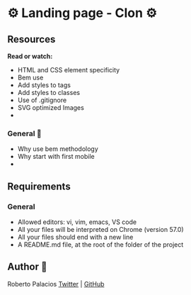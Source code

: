 # :gear: Landing page - Clon  :gear:

## Resources
**Read or watch:**

- HTML and CSS element specificity
- Bem use
- Add styles to tags
- Add styles to classes
- Use of .gitignore
- SVG optimized Images 
- 

### General  :triangular_ruler:
- Why use bem methodology
- Why start with first mobile
- 

## Requirements
### General
- Allowed editors: vi, vim, emacs, VS code
- All your files will be interpreted on Chrome (version 57.0)
- All your files should end with a new line
- A README.md file, at the root of the folder of the project


## Author :book:
Roberto Palacios [Twitter](https://twitter.com/robpalacios11) | [GitHub](https://github.com/robpalacios1)

